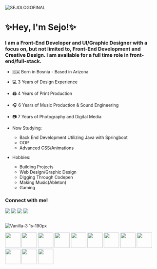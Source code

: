 ![SEJOLOGOFINAL](https://user-images.githubusercontent.com/92968661/166338333-f49a1418-849c-4a17-9cd0-81bf3a290505.png)

# ✨Hey, I'm Sejo!✨
### I am a Front-End Developer and UI/Graphic Designer with a focus on, but not limited to, Front-End Development and Creative Design. I am available for a full time role in front-end/full-stack.

- 🇧🇦 Born in Bosnia - Based in Arizona
- 💻 3 Years of Design Experience
- 🖨️ 4 Years of Print Production
- 🎧 6 Years of Music Production & Sound Engineering
- 📷 7 Years of Photography and Digital Media

- Now Studying:
    - Back End Development Utilizing Java with Springboot
    - OOP
    - Advanced CSS/Animations
- Hobbies:
    - Building Projects
    - Web Design/Graphic Design
    - Digging Through Codepen
    - Making Music(Ableton)
    - Gaming
    

### Connect with me!
[<img src="https://img.shields.io/badge/LinkedIn-0077B5?style=for-the-badge&logo=linkedin&logoColor=white">](https://www.linkedin.com/in/sejo-basic/)
[<img src="https://img.shields.io/badge/Codepen-000000?style=for-the-badge&logo=codepen&logoColor=white">](https://codepen.io/sejobasic)
[<img src="https://img.shields.io/badge/Codesandbox-000000?style=for-the-badge&logo=CodeSandbox&logoColor=white">](https://www.codesandbox.io/u/sejobasic/)
[<img src="https://img.shields.io/badge/Gmail-D14836?style=for-the-badge&logo=gmail&logoColor=white">](mailto:sejobasicwork@gmail.com)

##

![Vanilla-3 1s-190px](https://user-images.githubusercontent.com/92968661/166342758-065b85a2-18f6-4062-b633-40f52f8e3cde.gif)


<img height="50" src="https://cdn.jsdelivr.net/gh/devicons/devicon/icons/react/react-original-wordmark.svg" /> <img height="50" src="https://cdn.jsdelivr.net/gh/devicons/devicon/icons/javascript/javascript-plain.svg" /> <img height="50" src="https://cdn.jsdelivr.net/gh/devicons/devicon/icons/ruby/ruby-plain-wordmark.svg" /> <img height="50" src="https://cdn.jsdelivr.net/gh/devicons/devicon/icons/rails/rails-plain-wordmark.svg" /> <img height="50" src="https://cdn.jsdelivr.net/gh/devicons/devicon/icons/postgresql/postgresql-plain-wordmark.svg" /> <img height="50" src="https://cdn.jsdelivr.net/gh/devicons/devicon/icons/html5/html5-plain-wordmark.svg" /> <img height="50" src="https://cdn.jsdelivr.net/gh/devicons/devicon/icons/css3/css3-plain-wordmark.svg" /> <img height="50"
src="https://cdn.jsdelivr.net/gh/devicons/devicon/icons/sass/sass-original.svg" /> <img height='50'
src="https://cdn.jsdelivr.net/gh/devicons/devicon/icons/bootstrap/bootstrap-plain-wordmark.svg" /> <img height="50" src="https://cdn.jsdelivr.net/gh/devicons/devicon/icons/photoshop/photoshop-plain.svg" /> <img height="50" src="https://cdn.jsdelivr.net/gh/devicons/devicon/icons/illustrator/illustrator-plain.svg" /> <img height="50" 
src="https://cdn.jsdelivr.net/gh/devicons/devicon/icons/figma/figma-original.svg" />  







 




<!--
**sejobasic/sejobasic** is a ✨ _special_ ✨ repository because its `README.md` (this file) appears on your GitHub profile.

Here are some ideas to get you started:

- 🔭 I’m currently working on ...
- 🌱 I’m currently learning ...
- 👯 I’m looking to collaborate on ...
- 🤔 I’m looking for help with ...
- 💬 Ask me about ...
- 📫 How to reach me: ...
- 😄 Pronouns: ...
- ⚡ Fun fact: ...
-->

